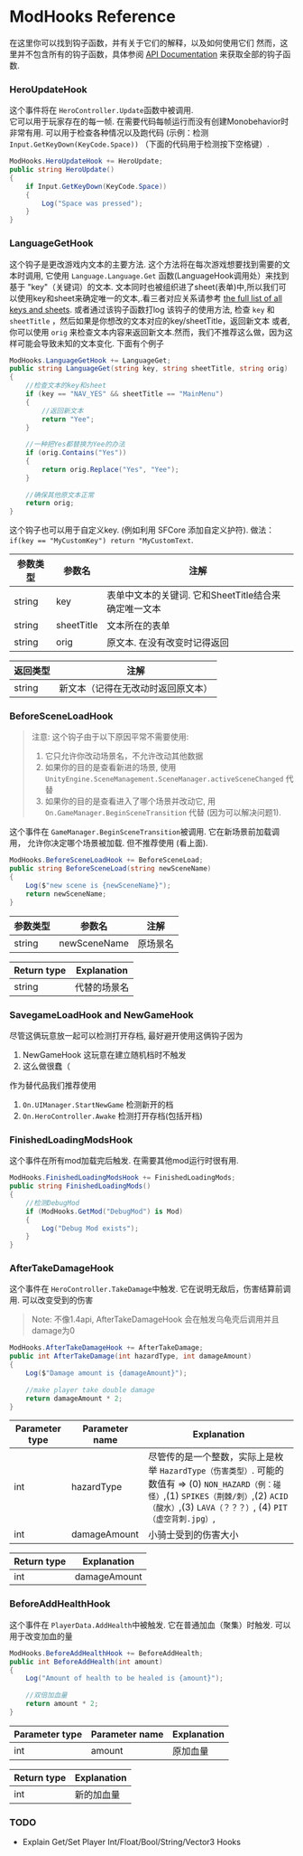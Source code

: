 # ModHooks Reference
在这里你可以找到钩子函数，并有关于它们的解释，以及如何使用它们
然而，这里并不包含所有的钩子函数，具体参阅
[API Documentation](https://hk-modding.github.io/api/api/Modding.ModHooks.html#events) 来获取全部的钩子函数.

### HeroUpdateHook
这个事件将在 `HeroController.Update`函数中被调用.  
它可以用于玩家存在的每一帧.
在需要代码每帧运行而没有创建Monobehavior时非常有用.
可以用于检查各种情况以及跑代码 (示例：检测 `Input.GetKeyDown(KeyCode.Space))` （下面的代码用于检测按下空格键）.
```cs
ModHooks.HeroUpdateHook += HeroUpdate;
public string HeroUpdate()
{
    if Input.GetKeyDown(KeyCode.Space))
    {
        Log("Space was pressed");
    }
}
```

### LanguageGetHook
这个钩子是更改游戏内文本的主要方法. 这个方法将在每次游戏想要找到需要的文本时调用, 
它使用 `Language.Language.Get` 函数(LanguageHook调用处）来找到基于 "key"（关键词）的文本. 文本同时也被组织进了sheet(表单)中,所以我们可以使用key和sheet来确定唯一的文本,.看三者对应关系请参考 
[the full list of all keys and sheets](https://docs.google.com/spreadsheets/d/1_sQ5ygsrN42toz3VnKy-8v6bwrh0UoaV/edit?usp=sharing&ouid=105022867698529839659&rtpof=true&sd=true). 或者通过该钩子函数打log
该钩子的使用方法, 检查 `key` 和 `sheetTitle` ，然后如果是你想改的文本对应的key/sheetTitle，返回新文本
或者, 你可以使用 `orig` 来检查文本内容来返回新文本.然而，我们不推荐这么做，因为这样可能会导致未知的文本变化.
下面有个例子
```cs
ModHooks.LanguageGetHook += LanguageGet;
public string LanguageGet(string key, string sheetTitle, string orig)
{
    //检查文本的key和sheet
    if (key == "NAV_YES" && sheetTitle == "MainMenu")
    {
        //返回新文本 
        return "Yee";
    }
    
    //一种把Yes都替换为Yee的办法
    if (orig.Contains("Yes"))
    {
        return orig.Replace("Yes", "Yee");
    }
    
    //确保其他原文本正常
    return orig;
}
```

这个钩子也可以用于自定义key. (例如利用 SFCore 添加自定义护符). 做法：
 `if(key == "MyCustomKey") return "MyCustomText`.

| 参数类型        | 参数名          |注解                                                                                                                                   |
|----------------|----------------|---------------------------------------------------------------------------------------------------------------------------------------|
| string         | key            | 表单中文本的关键词. 它和SheetTitle结合来确定唯一文本                                                                                     |
| string         | sheetTitle     | 文本所在的表单                                                                                                                         |
| string         | orig           | 原文本. 在没有改变时记得返回                                                                                                            |

| 返回类型     | 注解                                                                          |
|-------------|-------------------------------------------------------------------------------|
| string      |  新文本（记得在无改动时返回原文本）                                              |

### BeforeSceneLoadHook
> 注意: 这个钩子由于以下原因平常不需要使用:
> 1. 它只允许你改动场景名，不允许改动其他数据 
> 2. 如果你的目的是查看新进的场景, 使用 `UnityEngine.SceneManagement.SceneManager.activeSceneChanged` 代替
> 3. 如果你的目的是查看进入了哪个场景并改动它, 用 `On.GameManager.BeginSceneTransition` 代替 (因为可以解决问题1). 

这个事件在 `GameManager.BeginSceneTransition`被调用. 它在新场景前加载调用， 允许你决定哪个场景被加载. 但不推荐使用 (看上面).
```cs
ModHooks.BeforeSceneLoadHook += BeforeSceneLoad;
public string BeforeSceneLoad(string newSceneName)
{
    Log($"new scene is {newSceneName}");
    return newSceneName;
}
```
| 参数类型 | 参数名 | 注解                                                   |
|----------------|----------------|----------------------------------------|
| string         | newSceneName   | 原场景名 |

| Return type | Explanation                                     |
|-------------|-------------------------------------------------|
| string      | 代替的场景名                                     |

### SavegameLoadHook and NewGameHook
尽管这俩玩意放一起可以检测打开存档, 最好避开使用这俩钩子因为
1. NewGameHook 这玩意在建立随机档时不触发
2. 这么做很蠢（

作为替代品我们推荐使用
1. `On.UIManager.StartNewGame` 检测新开的档
2. `On.HeroController.Awake` 检测打开存档(包括开档)

### FinishedLoadingModsHook
这个事件在所有mod加载完后触发. 在需要其他mod运行时很有用.
```cs
ModHooks.FinishedLoadingModsHook += FinishedLoadingMods;
public string FinishedLoadingMods()
{
    //检测DebugMod
    if (ModHooks.GetMod("DebugMod") is Mod)
    {
        Log("Debug Mod exists");
    }
}
```

### AfterTakeDamageHook
这个事件在 `HeroController.TakeDamage`中触发. 它在说明无敌后，伤害结算前调用. 可以改变受到的伤害
> Note: 不像1.4api, AfterTakeDamageHook 会在触发乌龟壳后调用并且damage为0
```cs
ModHooks.AfterTakeDamageHook += AfterTakeDamage;
public int AfterTakeDamage(int hazardType, int damageAmount)
{
    Log($"Damage amount is {damageAmount}");
    
    //make player take double damage
    return damageAmount * 2;
}
```
| Parameter type | Parameter name | Explanation                                                                                                                                                                      |
|----------------|----------------|----------------------------------------------------------------------------------------------------------------------------------------------------------------------------------|
| int            | hazardType     | 尽管传的是一个整数，实际上是枚举 `HazardType（伤害类型）`. 可能的数值有 => (0) `NON_HAZARD（例：碰怪）`,(1) `SPIKES（荆棘/刺）`,(2) `ACID（酸水）`,(3) `LAVA（？？？）`, (4) `PIT（虚空背刺.jpg）`, |
| int            | damageAmount   | 小骑士受到的伤害大小                                                                   |

| Return type | Explanation                                         |
|-------------|-----------------------------------------------------|
| int         | damageAmount |


### BeforeAddHealthHook
这个事件在 `PlayerData.AddHealth`中被触发. 它在普通加血（聚集）时触发. 可以用于改变加血的量
```cs
ModHooks.BeforeAddHealthHook += BeforeAddHealth;
public int BeforeAddHealth(int amount)
{
    Log("Amount of health to be healed is {amount}");
    
    //双倍加血量
    return amount * 2;
}
```
| Parameter type | Parameter name | Explanation                                           |
|----------------|----------------|-------------------------------------------------------|
| int            | amount         | 原加血量                                               |

| Return type | Explanation                                             |
|-------------|---------------------------------------------------------|
| int         | 新的加血量                                               |

### TODO
- Explain Get/Set Player Int/Float/Bool/String/Vector3 Hooks
